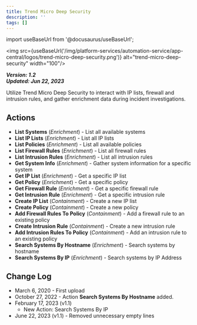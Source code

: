 ```yaml
---
title: Trend Micro Deep Security
description: ''
tags: []
---
```

import useBaseUrl from '@docusaurus/useBaseUrl';

<img src={useBaseUrl('/img/platform-services/automation-service/app-central/logos/trend-micro-deep-security.png')} alt="trend-micro-deep-security" width="100"/>

***Version: 1.2  
Updated: Jun 22, 2023***

Utilize Trend Micro Deep Security to interact with IP lists, firewall and intrusion rules, and gather enrichment data during incident investigations.

## Actions

* **List Systems** (*Enrichment*) - List all available systems
* **List IP Lists** (*Enrichment*) - List all IP lists
* **List Policies** (*Enrichment*) - List all available policies
* **List Firewall Rules** (*Enrichment*) - List all firewall rules
* **List Intrusion Rules** (*Enrichment*) - List all intrusion rules
* **Get System Info** (*Enrichment*) - Gather system information for a specific system
* **Get IP List** (*Enrichment*) - Get a specific IP list
* **Get Policy** (*Enrichment*) - Get a specific policy
* **Get Firewall Rule** (*Enrichment*) - Get a specific firewall rule
* **Get Intrusion Rule** (*Enrichment*) - Get a specific intrusion rule
* **Create IP List** (*Containment*) - Create a new IP list
* **Create Policy** (*Containment*) - Create a new policy
* **Add Firewall Rules To Policy** (*Containment*) - Add a firewall rule to an existing policy
* **Create Intrusion Rule** (*Containment*) - Create a new intrusion rule
* **Add Intrusion Rules To Policy** (*Containment*) - Add an intrusion rule to an existing policy
* **Search Systems By Hostname** (*Enrichment*) - Search systems by hostname
* **Search Systems By IP** (*Enrichment*) - Search systems by IP Address

## Change Log

* March 6, 2020 - First upload
* October 27, 2022 - Action **Search Systems By Hostname** added.
* February 17, 2023 (v1.1)
	+ New Action: Search Systems By IP
* June 22, 2023 (v1.1) - Removed unnecessary empty lines
